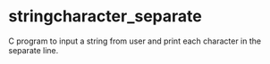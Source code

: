# stringcharacter_separate
C program to input a string from user and print each character in the separate line.
